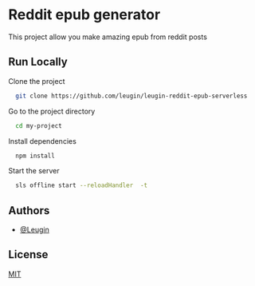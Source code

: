 
# Reddit epub generator

This project allow you make amazing epub from reddit posts

## Run Locally

Clone the project

```bash
  git clone https://github.com/leugin/leugin-reddit-epub-serverless
```

Go to the project directory

```bash
  cd my-project
```

Install dependencies

```bash
  npm install
```

Start the server

```bash
  sls offline start --reloadHandler  -t
```


## Authors

- [@Leugin](https://github.com/leugin)


## License

[MIT](https://choosealicense.com/licenses/mit/)

